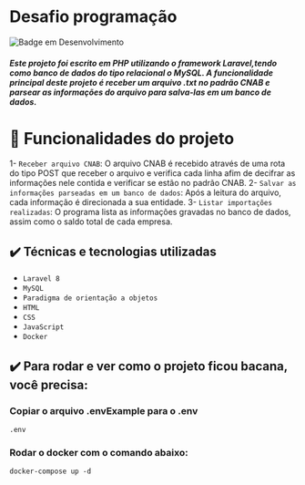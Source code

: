 # Desafio programação

![Badge em Desenvolvimento](http://img.shields.io/static/v1?label=STATUS&message=CONCLUIDO&color=GREEN&style=for-the-badge)

##### Este projeto foi escrito em PHP utilizando o framework Laravel,tendo como banco de dados do tipo relacional o MySQL. A funcionalidade principal deste projeto é receber um arquivo .txt no padrão CNAB e parsear as informações do arquivo para salva-las em um banco de dados.
# :hammer: Funcionalidades do projeto
1- `Receber arquivo CNAB`: O arquivo CNAB é recebido através de uma rota do tipo POST que receber o arquivo e verifica cada linha afim de decifrar as informações nele contida e verificar se estão no padrão CNAB.
2- `Salvar as informações parseadas em um banco de dados`: Após a leitura do arquivo, cada informação é direcionada a sua entidade. 
3- `Listar importações realizadas`: O programa lista as informações gravadas no banco de dados, assim como o saldo total de cada empresa.

## ✔️ Técnicas e tecnologias utilizadas

- ``Laravel 8``
- ``MySQL``
- ``Paradigma de orientação a objetos``
- ``HTML``
- ``CSS``
- ``JavaScript``
- ``Docker``

## ✔️ Para rodar e ver como o projeto ficou bacana, você precisa: 

### Copiar o arquivo .envExample para o .env

```
.env
```
### Rodar o docker com o comando abaixo:

```
docker-compose up -d
```


